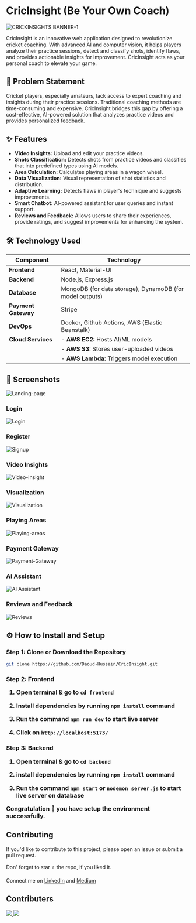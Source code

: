 # CricInsight (Be Your Own Coach)

![CRICKINSIGHTS BANNER-1](https://github.com/user-attachments/assets/aa5e2f38-04d3-485f-9f3f-3183adf5b3eb)


CricInsight is an innovative web application designed to revolutionize cricket coaching. With advanced AI and computer vision, it helps players analyze their practice sessions, detect and classify shots, identify flaws, and provides actionable insights for improvement. CricInsight acts as your personal coach to elevate your game.


## 🏏 Problem Statement

Cricket players, especially amateurs, lack access to expert coaching and insights during their practice sessions. Traditional coaching methods are time-consuming and expensive. CricInsight bridges this gap by offering a cost-effective, AI-powered solution that analyzes practice videos and provides personalized feedback.

## ✨ Features

- **Video Insights:** Upload and edit your practice videos.
- **Shots Classification:** Detects shots from practice videos and classifies that into predefined types using AI models.
- **Area Calculation:** Calculates playing areas in a wagon wheel.
- **Data Visualization:** Visual representation of shot statistics and distribution.
- **Adaptive Learning:** Detects flaws in player's technique and suggests improvements.
- **Smart Chatbot:** AI-powered assistant for user queries and instant support.
- **Reviews and Feedback:** Allows users to share their experiences, provide ratings, and suggest improvements for enhancing the system.

## 🛠️ Technology Used

| Component         | Technology                                   |
|-------------------|---------------------------------------------|
| **Frontend**      | React, Material-UI            |
| **Backend**       | Node.js, Express.js                         |
| **Database**      | MongoDB (for data storage), DynamoDB (for model outputs)       |
| **Payment Gateway**      | Stripe    |
| **DevOps**        | Docker, Github Actions, AWS (Elastic Beanstalk)    |
| **Cloud Services**| - **AWS EC2:** Hosts AI/ML models           |
|                   | - **AWS S3:** Stores user-uploaded videos   |
|                   | - **AWS Lambda:** Triggers model execution  |


## 📸 Screenshots

![Landing-page](https://github.com/user-attachments/assets/557d11ea-f61d-4a21-a545-1fc58219ceb5)

### Login
![Login](https://github.com/user-attachments/assets/53591359-6e12-4781-92bf-e91fb9fbf6f5)

### Register
![Signup](https://github.com/user-attachments/assets/c7695312-56bb-4fe5-9204-18d07c20046f)

### Video Insights
![Video-insight](https://github.com/user-attachments/assets/111e2897-c41d-4f8e-919b-67993f558b32)

### Visualization
![Visualization](https://github.com/user-attachments/assets/ff2d52be-22e1-43bb-8e15-93141264c7de)

### Playing Areas
![Playing-areas](https://github.com/user-attachments/assets/d474afe2-88a2-484d-8b61-71bad65d1606)

### Payment Gateway
![Payment-Gateway](https://github.com/user-attachments/assets/a18a3a7c-2cc8-4186-8417-e4dfbfbae0e9)

### AI Assistant
![AI Assistant](https://github.com/user-attachments/assets/ad029c66-2b51-4348-bc74-4fd7d5ac0012)

### Reviews and Feedback
![Reviews](https://github.com/user-attachments/assets/8db0648c-075e-4bcf-878d-a566a4bd1e51)


## ⚙️ How to Install and Setup

### Step 1: Clone or Download the Repository
```bash
git clone https://github.com/Daoud-Hussain/CricInsight.git
```

<h3> Step 2: Frontend

1. Open terminal & go to `cd frontend`

2. Install dependencies by running `npm install` command

3. Run the command `npm run dev` to start live server

4. Click on `http://localhost:5173/`

<h3> Step 3: Backend

1. Open terminal & go to `cd backend` 

2. install dependencies by running `npm install` command

3. Run the command `npm start` or `nodemon server.js` to start live server on database


Congratulation 🎉 you have setup the environment successfully.



## Contributing
If you'd like to contribute to this project, please open an issue or submit a pull request. 

Don' forget to star ⭐ the repo, if you liked it. 

Connect me on <a href="https://www.linkedin.com/in/daoud-hussain/" target="_blank">LinkedIn</a> and <a href="https://medium.com/@dev.daoudhussain" target="_blank">Medium</a>  <br>

## Contributers
<a href = "https://daoudhussain.netlify.app/">
  <img src = "https://contrib.rocks/image?repo=Daoud-Hussain/Reddit-Clone-on-K8s"/>
</a>
<a href = "https://github.com/Zohaib-Munir/">
  <img src = "https://contrib.rocks/image?repo=Zohaib-Munir/in_app_purchases"/>
</a>
